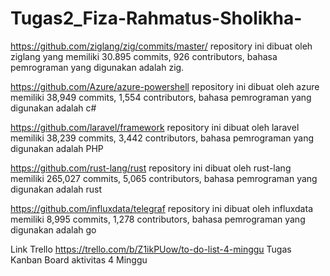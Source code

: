 # Tugas2_Fiza-Rahmatus-Sholikha-
https://github.com/ziglang/zig/commits/master/
repository ini dibuat oleh ziglang yang memiliki 30.895 commits, 926 contributors, bahasa pemrograman yang digunakan adalah zig.

https://github.com/Azure/azure-powershell
repository ini dibuat oleh azure memiliki 38,949 commits, 1,554 contributors, bahasa pemrograman yang digunakan adalah c#

https://github.com/laravel/framework
repository ini dibuat oleh laravel memiliki 38,239 commits, 3,442 contributors, bahasa pemrograman yang digunakan adalah PHP

https://github.com/rust-lang/rust
repository ini dibuat oleh rust-lang memiliki 265,027 commits, 5,065 contributors, bahasa pemrograman yang digunakan adalah rust

https://github.com/influxdata/telegraf
repository ini dibuat oleh influxdata memiliki 8,995 commits, 1,278 contributors, bahasa pemrograman yang digunakan adalah go


Link Trello
https://trello.com/b/Z1ikPUow/to-do-list-4-minggu
Tugas Kanban Board aktivitas 4 Minggu
